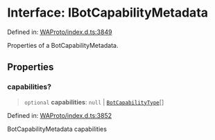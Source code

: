 # Interface: IBotCapabilityMetadata

Defined in: [WAProto/index.d.ts:3849](https://github.com/Fokusdotid/bail/blob/fcd0cec6f26de1fb545eb2e03fa5c63fbad99d3d/WAProto/index.d.ts#L3849)

Properties of a BotCapabilityMetadata.

## Properties

### capabilities?

> `optional` **capabilities**: `null` \| [`BotCapabilityType`](../namespaces/BotCapabilityMetadata/enumerations/BotCapabilityType.md)[]

Defined in: [WAProto/index.d.ts:3852](https://github.com/Fokusdotid/bail/blob/fcd0cec6f26de1fb545eb2e03fa5c63fbad99d3d/WAProto/index.d.ts#L3852)

BotCapabilityMetadata capabilities
